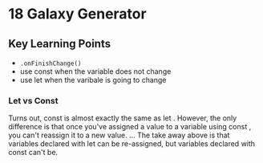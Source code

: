 # 18 Galaxy Generator 

## Key Learning Points 
- `.onFinishChange()`
- use const when the variable does not change 
- use let when the varibale is going to change 

### Let vs Const 
Turns out, const is almost exactly the same as let . However, the only difference is that once you've assigned a value to a variable using const , you can't reassign it to a new value. ... The take away above is that variables declared with let can be re-assigned, but variables declared with const can't be.